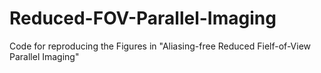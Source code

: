 # Reduced-FOV-Parallel-Imaging

Code for reproducing the Figures in 
"Aliasing-free Reduced Fielf-of-View Parallel Imaging"
